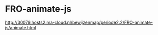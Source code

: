 # FRO-animate-js

http://30079.hosts2.ma-cloud.nl/bewijzenmap/periode2.2/FRO-animate-js/animate.html
